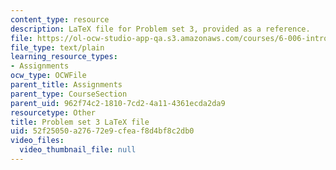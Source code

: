 ```yaml
---
content_type: resource
description: LaTeX file for Problem set 3, provided as a reference.
file: https://ol-ocw-studio-app-qa.s3.amazonaws.com/courses/6-006-introduction-to-algorithms-spring-2008/52f25050a27672e9cfeaf8d4bf8c2db0_ps3.tex
file_type: text/plain
learning_resource_types:
- Assignments
ocw_type: OCWFile
parent_title: Assignments
parent_type: CourseSection
parent_uid: 962f74c2-1810-7cd2-4a11-4361ecda2da9
resourcetype: Other
title: Problem set 3 LaTeX file
uid: 52f25050-a276-72e9-cfea-f8d4bf8c2db0
video_files:
  video_thumbnail_file: null
---
```

